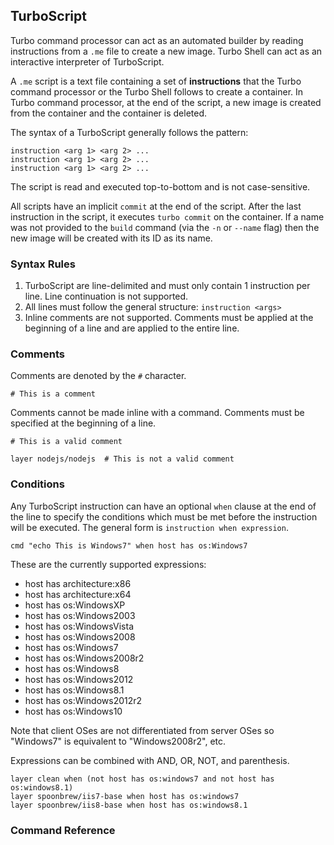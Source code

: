 ## TurboScript

Turbo command processor can act as an automated builder by reading instructions from a `.me` file to create a new image. Turbo Shell can act as an interactive interpreter of TurboScript.

A `.me` script is a text file containing a set of **instructions** that the Turbo command processor or the Turbo Shell follows to create a container. In Turbo command processor, at the end of the script, a new image is created from the container and the container is deleted.

The syntax of a TurboScript generally follows the pattern:

	instruction <arg 1> <arg 2> ...
	instruction <arg 1> <arg 2> ...
	instruction <arg 1> <arg 2> ...
	
The script is read and executed top-to-bottom and is not case-sensitive.

All scripts have an implicit `commit` at the end of the script. After the last instruction in the script, it executes `turbo commit` on the container. If a name was not provided to the `build` command (via the `-n` or `--name` flag) then the new image will be created with its ID as its name. 

### Syntax Rules

1. TurboScript are line-delimited and must only contain 1 instruction per line. Line continuation is not supported.
2. All lines must follow the general structure: `instruction <args>`
3. Inline comments are not supported. Comments must be applied at the beginning of a line and are applied to the entire line. 

### Comments

Comments are denoted by the `#` character. 

	# This is a comment

Comments cannot be made inline with a command. Comments must be specified at the beginning of a line. 

```
# This is a valid comment

layer nodejs/nodejs  # This is not a valid comment
```

### Conditions

Any TurboScript instruction can have an optional `when` clause at the end of the line to specify the conditions which must be met before the instruction will be executed. The general form is `instruction when expression`.

```
cmd "echo This is Windows7" when host has os:Windows7
```

These are the currently supported expressions:

* host has architecture:x86
* host has architecture:x64
* host has os:WindowsXP
* host has os:Windows2003
* host has os:WindowsVista
* host has os:Windows2008
* host has os:Windows7
* host has os:Windows2008r2
* host has os:Windows8
* host has os:Windows2012
* host has os:Windows8.1
* host has os:Windows2012r2
* host has os:Windows10

Note that client OSes are not differentiated from server OSes so "Windows7" is equivalent to "Windows2008r2", etc.

Expressions can be combined with AND, OR, NOT, and parenthesis.

```
layer clean when (not host has os:windows7 and not host has os:windows8.1)
layer spoonbrew/iis7-base when host has os:windows7
layer spoonbrew/iis8-base when host has os:windows8.1
```

### Command Reference
